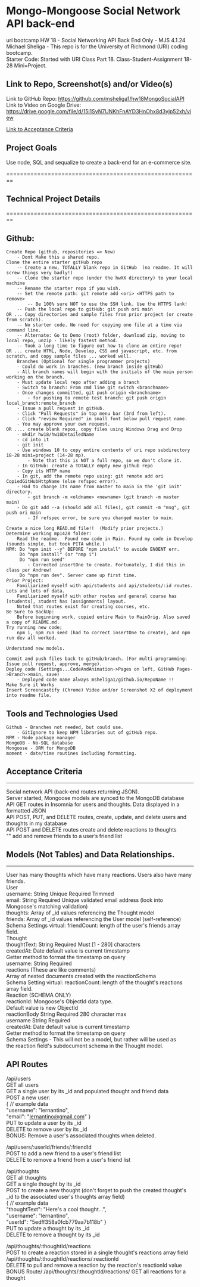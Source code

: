 # Mongo-Mongoose Social Network API back-end
uri bootcamp HW 18 - Social Networking API Back End Only - MJS 4.1.24   
Michael Sheliga - This repo is for the University of Richmond (URI) coding bootcamp.  
Starter Code: Started with URI Class Part 18. Class-Student-Assignment 18-28 Mini=Project. 

## Link to Repo, Screenshot(s) and/or Video(s)  
Link to GitHub Repo: https://github.com/msheliga1/hw18MongoSocialAPI     
Link to Video on Google Drive: https://drive.google.com/file/d/15i1SyN7UNKhFnAYD3HnOhx8d3yip52xh/view   
<!---  Link to deployed github.io site. https://msheliga1.github.io/uriHW9NodeReadmeGen --->  

[Link to Acceptance Criteria ](#acceptance-criteria)   

## Project Goals     
Use node, SQL and sequalize to create a back-end for an e-commerce site.  

========================================================   
## Technical Project Details    
========================================================    
## Github:   
    Create Repo (github, repositories => New)   
        - Dont Make this a shared repo.  
    Clone the entire starter gitHub repo  
        -- Create a new, TOTALLY blank repo in GitHub  (no readme. It will screw things very badly!)
        -- Clone the starter repo (under the hwXX directory) to your local machine
        -- Rename the starter repo if you wish.
        -- Set the remote path: git remote add <ori> <HTTPS path to remove>   
            -- Be 100% sure NOT to use the SSH link. Use the HTTPS lank!  
        -- Push the local repo to gitHub: git push ori main   
    OR ... Copy directories and sample files from prior project (or create from scratch).  
        -- No starter code. No need for copying one file at a time via command line.  
        -- Alternate: Go to Demo (root) folder, download zip, moving to local repo, unzip - likely fastest method.     
        -- Took a long time to figure out how to clone an entire repo!
    OR ... create HTML, Node, Develop, CSS and javascript, etc. from scratch, and copy sample files ... worked well.
        Branches (Optional for single programmer projects)  
        - Could do work in branches. (new branch inside gitHub)    
        - All branch names will begin with the initials of the main person working on the branch.  
        - Must update local repo after adding a branch  
        - Switch to branch: From cmd line git switch <branchname>   
        - Once changes committed, git push origin <branchname>  
            - for pushing to remote test branch: git push origin local_branch:remote_branch  
        - Issue a pull request in gitHub.  
        - Click "Pull Requests" in top menu bar (3rd from left).  
        - Click "review Required" in small font below pull request name.  
        - You may approve your own request.  
    OR .... create blank repos, copy files using Windows Drag and Drop
        - mkdir hw18/hw18DetailedName 
        - cd into it
        - git init
        - Use windows 10 to copy entire contents of uri repo subdirectory 18-28 mini=project (14-28 mp). 
            - Note that this is NOT a full repo, so we don't clone it.
        - In GitHub: create a TOTALLY empty new github repo
        - Copy its HTTP name
        - In git, add the remote repo using: git remote add ori CopiedGitHubHttpName (else refspec error). 
        - Had to change its name from master to main in the 'git init' directory.  
            - git branch -m <oldname> <newname> (git branch -m master main)
        - Do git add --a (should add all files), git commit -m "msg", git push ori main
            - If refspec error, be sure you changed master to main.

    Create a nice long READ.md file!!  (Modify prior projects.)   
    Determine working mp1428 folder: 
        Read the readme.  Found new code in Main. Found my code in Develop (sounds simple, but took PITA while.)
    NPM: Do "npm init --y" BEFORE "npm install" to avoide ENOENT err.
         Do "npm install" (or "nmp i")
         Do "npm run seed" 
            - Corrected insertOne to create. Fortunately, I did this in class per Andrew!
         Do "npm run dev". Server came up first time. 
    Prior Project:
        Familiarized myself with api/students and api/students/:id routes. Lots and lots of data. 
        Familiarized myself with other routes and general course has [students], student has [assignments] layout. 
        Noted that routes exist for creating courses, etc. 
    Be Sure to BackUp: 
        Before beginning work, copied entire Main to MainOrig. Also saved a copy of README.md. 
    Try running new code; 
        npm i, npm run seed (had to correct insertOne to create), and npm run dev all worked. 

    Understand new models. 

    Commit and push files back to gitHub/branch. (For multi-programming: Issue pull request, approve, merge).  
    Deploy code (Settings...CodeAndAnimation->Pages on left, GitHub Pages->Branch->main, save)  
        - Deployed code name always msheliga1/github.io/RepoName !!  
    Make Sure it Works    
    Insert Screencastify (Chrome) Video and/or Screenshot X2 of deployment into readme file.  
  
## Tools and Technologies Used   
    Github - Branches not needed, but could use.    
        - GitIgnore to keep NPM libraries out of gitHub repo.    
    NPM - Node package manager  
    MongoDB - No-SQL database  
    Mongoose - ORM for MongoDB   
    moment - date/time routines including formatting.  

## Acceptance Criteria   
-----------------------       
Social network API (back-end routes returning JSON).   
Server started, Mongoose models are synced to the MongoDB database  
API GET routes in Insomnia for users and thoughts. Data displayed in a formatted JSON  
API POST, PUT, and DELETE routes, create, update, and delete users and thoughts in my database  
API POST and DELETE routes create and delete reactions to thoughts   
""                  add and remove friends to a user’s friend list   

## Models (Not Tables) and Data Relationships.  
------------------------------------------------  
User has many thoughts which have many reactions. Users also have many friends.  
User  
    username: String Unique Required Trimmed  
    email: String Required Unique validated email address (look into Mongoose's matching validation)  
    thoughts: Array of _id values referencing the Thought model  
    friends: Array of _id values referencing the User model (self-reference)  
    Schema Settings virtual: friendCount: length of the user's friends array field.  
Thought    
    thoughtText: String Required Must [1 - 280] characters  
    createdAt:  Date default value is current timestamp  
                Getter method to format the timestamp on query  
    username: String Required  
    reactions (These are like comments)  
        Array of nested documents created with the reactionSchema  
    Schema Setting virtual: reactionCount: length of the thought's reactions array field.  
Reaction (SCHEMA ONLY)   
    reactionId: Mongoose's ObjectId data type.  
                Default value is new ObjectId  
    reactionBody String Required 280 character max  
    username String Required  
    createdAt: Date default value is current timestamp  
               Getter method to format the timestamp on query  
    Schema Settings - This will not be a model, but rather will be used as  
        the reaction field's subdocument schema in the Thought model.  

API Routes  
------------  
/api/users  
    GET all users  
    GET a single user by its _id and populated thought and friend data  
    POST a new user:  
    {  // example data  
      "username": "lernantino",  
      "email": "lernantino@gmail.com" }  
    PUT to update a user by its _id  
    DELETE to remove user by its _id  
BONUS: Remove a user's associated thoughts when deleted.  

/api/users/:userId/friends/:friendId  
    POST to add a new friend to a user's friend list  
    DELETE to remove a friend from a user's friend list  

/api/thoughts  
    GET all thoughts  
    GET a single thought by its _id  
    POST to create a new thought (don't forget to push the created thought's _id to the associated user's thoughts array field)  
    {  // example data  
        "thoughtText": "Here's a cool thought...",  
        "username": "lernantino",  
        "userId": "5edff358a0fcb779aa7b118b" }  
    PUT to update a thought by its _id  
    DELETE to remove a thought by its _id  
  
/api/thoughts/:thoughtId/reactions  
    POST to create a reaction stored in a single thought's reactions array field  
/api/thoughts/:thoughtId/reactions/:reactionId  
    DELETE to pull and remove a reaction by the reaction's reactionId value  
BONUS Route/ /api/thoughts/:thoughtId/reactions/ 
    GET all reactions for a thought  
